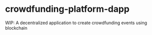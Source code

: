 # crowdfunding-platform-dapp
WIP: A decentralized application to create crowdfunding events using blockchain
